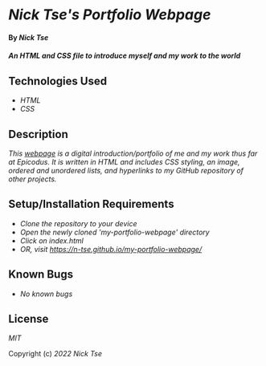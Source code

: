 # _Nick Tse's Portfolio Webpage_

#### By _**Nick Tse**_

#### _An HTML and CSS file to introduce myself and my work to the world_

## Technologies Used

* _HTML_
* _CSS_

## Description

_This [webpage](https://n-tse.github.io/my-portfolio-webpage/) is a digital introduction/portfolio of me and my work thus far at Epicodus. It is written in HTML and includes CSS styling, an image, ordered and unordered lists, and hyperlinks to my GitHub repository of other projects._

## Setup/Installation Requirements

* _Clone the repository to your device_
* _Open the newly cloned 'my-portfolio-webpage' directory_
* _Click on index.html_
* _OR, visit https://n-tse.github.io/my-portfolio-webpage/_

## Known Bugs

* _No known bugs_

## License

_MIT_

Copyright (c) _2022_ _Nick Tse_